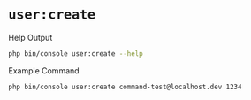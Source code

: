 # `user:create`

<div class="code-title auto-refresh">Help Output</div>

```bash
php bin/console user:create --help
```

[](../assets/user-create-help.html ':include :type=html')


<div class="code-title auto-refresh">Example Command</div>

```bash
php bin/console user:create command-test@localhost.dev 1234
```

[](../assets/user-create.html ':include :type=html')
